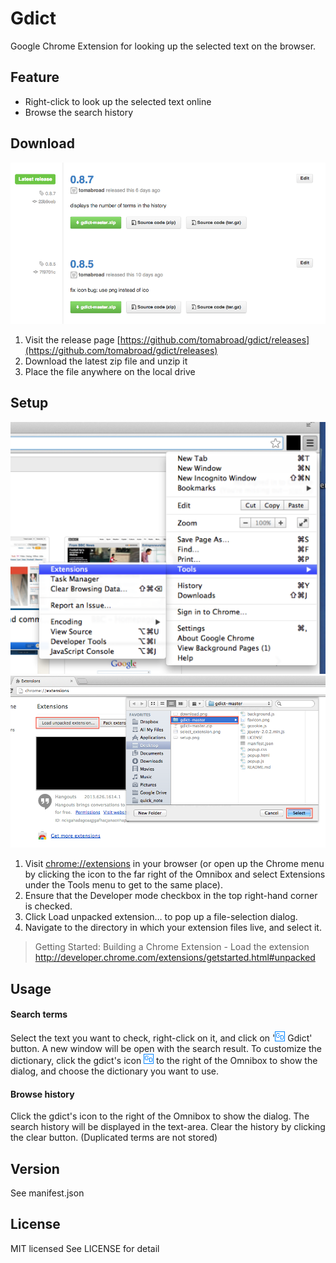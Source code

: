 # Gdict
Google Chrome Extension for looking up the selected text on the browser.

## Feature
* Right-click to look up the selected text online
* Browse the search history

## Download
![download](/img/download.png)
1. Visit the release page [https://github.com/tomabroad/gdict/releases](https://github.com/tomabroad/gdict/releases)
2. Download the latest zip file and unzip it
3. Place the file anywhere on the local drive

## Setup
![select extension](/img/select_extension.png)
![setup](/img/setup.png)
1. Visit [chrome://extensions](chrome://extensions) in your browser (or open up the Chrome menu by clicking the icon to the far right of the Omnibox and select Extensions under the Tools menu to get to the same place).
2. Ensure that the Developer mode checkbox in the top right-hand corner is checked.
3. Click Load unpacked extension… to pop up a file-selection dialog.
4. Navigate to the directory in which your extension files live, and select it.

> Getting Started: Building a Chrome Extension - Load the extension
http://developer.chrome.com/extensions/getstarted.html#unpacked

## Usage
#### Search terms
Select the text you want to check, right-click on it, and click on '![icon](/img/favicon.png) Gdict' button. A new window will be open with the search result. To customize the dictionary, click the gdict's icon ![icon](/img/favicon.png) to the right of the Omnibox to show the dialog, and choose the dictionary you want to use.

#### Browse history
Click the gdict's icon to the right of the Omnibox to show the dialog. The search history will be displayed in the text-area. Clear the history by clicking the clear button. (Duplicated terms are not stored)

## Version
See manifest.json

## License
MIT licensed
See LICENSE for detail
